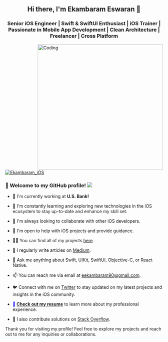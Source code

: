 <h2 align="center">Hi there, I'm Ekambaram Eswaran 👋</h2>

<h3 align="center">Senior iOS Engineer | Swift & SwiftUI Enthusiast | iOS Trainer | Passionate in Mobile App Development | Clean Architecture | Freelancer | Cross Platform</h3>

<img align="right" alt="Coding" width="400" src="https://cdn.dribbble.com/users/1162077/screenshots/3848914/programmer.gif">

<p align="left">
  <a href="https://twitter.com/Ekambaram_iOS" target="_blank">
    <img src="https://img.shields.io/twitter/follow/Ekambaram_iOS?logo=twitter&style=for-the-badge" alt="Ekambaram_iOS" />
  </a>
</p>

### 👋 Welcome to my GitHub profile! ![](https://komarev.com/ghpvc/?username=roynkem&color=268f77&label=Hey!!!+Visitor)

- 🔭 I'm currently working at **U.S. Bank!**

- 🌱 I'm constantly learning and exploring new technologies in the iOS ecosystem to stay up-to-date and enhance my skill set.

- 👯 I'm always looking to collaborate with other iOS developers.

- 🤝 I'm open to help with iOS projects and provide guidance.

- 👨‍💻 You can find all of my projects [here](https://github.com/EkambaramE).

- 📝 I regularly write articles on [Medium](https://medium.com/@Ekambaram_iOS).

- 💬 Ask me anything about Swift, UIKit, SwiftUI, Objective-C, or React Native.

- 📫 You can reach me via email at eekambaram90@gmail.com.

- 🐦 Connect with me on [Twitter](https://twitter.com/Ekambaram_iOS) to stay updated on my latest projects and insights in the iOS community.

- <span style="color:blue;font-weight:bold">📄 [Check out my resume](https://drive.google.com/file/d/1kgxYL3dpX057E8jMs-GLCUJv3lK5Y11o/view?usp=sharing)</span> to learn more about my professional experience.

- 📝 I also contribute solutions on [Stack Overflow](https://stackoverflow.com/users/4795436/ekambaram-e).

Thank you for visiting my profile! Feel free to explore my projects and reach out to me for any inquiries or collaborations.
